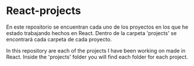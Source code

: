 # React-projects

En este repositorio se encuentran cada uno de los proyectos en los que he estado trabajando hechos en React. Dentro de la carpeta 'projects' se encontrará cada carpeta de cada proyecto.

In this repository are each of the projects I have been working on made in React. Inside the 'projects' folder you will find each folder for each project.
